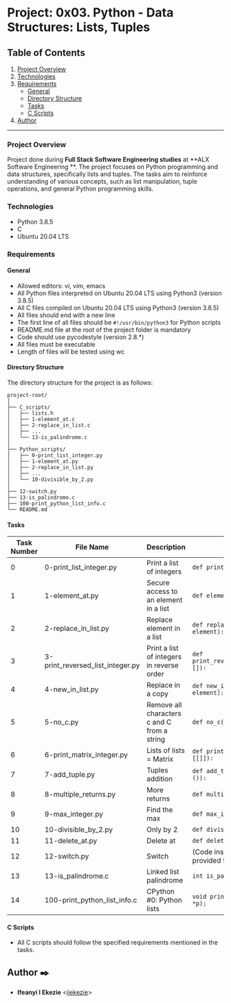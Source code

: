 # Project: 0x03. Python - Data Structures: Lists, Tuples

## Table of Contents
1. [Project Overview](#project-overview)
2. [Technologies](#technologies)
3. [Requirements](#requirements)
   - [General](#general)
   - [Directory Structure](#directory-structure)
   - [Tasks](#tasks)
   - [C Scripts](#c-scripts)
4. [Author](#author)

---

### Project Overview

Project done during **Full Stack Software Engineering studies** at **ALX Software Engineering **. The project focuses on Python programming and data structures, specifically lists and tuples. The tasks aim to reinforce understanding of various concepts, such as list manipulation, tuple operations, and general Python programming skills.

### Technologies

- Python 3.8.5
- C
- Ubuntu 20.04 LTS

### Requirements

#### General

- Allowed editors: vi, vim, emacs
- All Python files interpreted on Ubuntu 20.04 LTS using Python3 (version 3.8.5)
- All C files compiled on Ubuntu 20.04 LTS using Python3 (version 3.8.5)
- All files should end with a new line
- The first line of all files should be `#!/usr/bin/python3` for Python scripts
- README.md file at the root of the project folder is mandatory
- Code should use pycodestyle (version 2.8.*)
- All files must be executable
- Length of files will be tested using wc

#### Directory Structure

The directory structure for the project is as follows:

```
project-root/
│
├── C_scripts/
│   ├── lists.h
│   ├── 1-element_at.c
│   ├── 2-replace_in_list.c
│   ├── ...
│   └── 13-is_palindrome.c
│
├── Python_scripts/
│   ├── 0-print_list_integer.py
│   ├── 1-element_at.py
│   ├── 2-replace_in_list.py
│   ├── ...
│   └── 10-divisible_by_2.py
│
├── 12-switch.py
├── 13-is_palindrome.c
├── 100-print_python_list_info.c
└── README.md
```

#### Tasks

| Task Number | File Name                             | Description                                           | Prototype                                      |
|-------------|---------------------------------------|-------------------------------------------------------|------------------------------------------------|
| 0           | 0-print_list_integer.py               | Print a list of integers                              | `def print_list_integer(my_list=[]):`            |
| 1           | 1-element_at.py                       | Secure access to an element in a list                 | `def element_at(my_list, idx):`                  |
| 2           | 2-replace_in_list.py                  | Replace element in a list                             | `def replace_in_list(my_list, idx, element):`    |
| 3           | 3-print_reversed_list_integer.py      | Print a list of integers in reverse order            | `def print_reversed_list_integer(my_list=[]):`  |
| 4           | 4-new_in_list.py                      | Replace in a copy                                      | `def new_in_list(my_list, idx, element):`        |
| 5           | 5-no_c.py                             | Remove all characters c and C from a string          | `def no_c(my_string):`                           |
| 6           | 6-print_matrix_integer.py             | Lists of lists = Matrix                                | `def print_matrix_integer(matrix=[[]]):`        |
| 7           | 7-add_tuple.py                        | Tuples addition                                        | `def add_tuple(tuple_a=(), tuple_b=()):`       |
| 8           | 8-multiple_returns.py                 | More returns                                           | `def multiple_returns(sentence):`               |
| 9           | 9-max_integer.py                      | Find the max                                           | `def max_integer(my_list=[]):`                  |
| 10          | 10-divisible_by_2.py                  | Only by 2                                             | `def divisible_by_2(my_list=[]):`               |
| 11          | 11-delete_at.py                       | Delete at                                             | `def delete_at(my_list=[], idx=0):`            |
| 12          | 12-switch.py                          | Switch                                                | (Code insertion required in the provided file) |
| 13          | 13-is_palindrome.c                    | Linked list palindrome                                | `int is_palindrome(listint_t **head);`          |
| 14          | 100-print_python_list_info.c          | CPython #0: Python lists                               | `void print_python_list_info(PyObject *p);`   |

#### C Scripts

- All C scripts should follow the specified requirements mentioned in the tasks.

## Author :black_nib:

* **Ifeanyi I Ekezie** <[iiekezie](https://github.com/iiekezie)>

